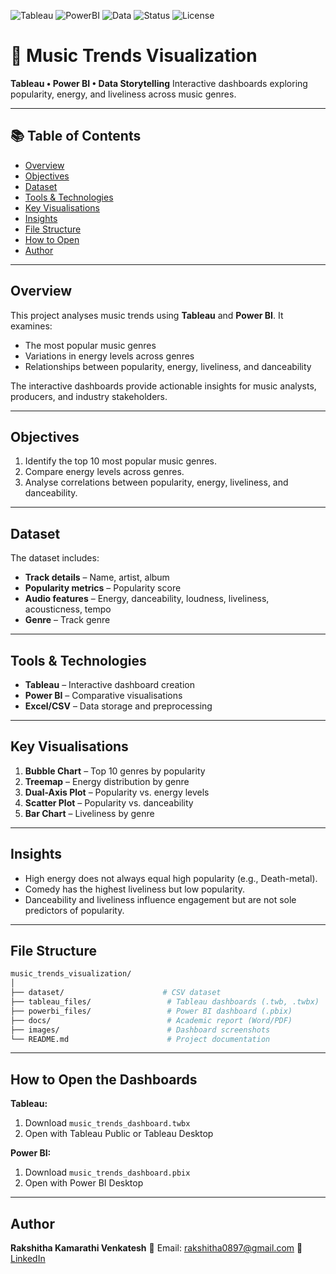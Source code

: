 ![Tableau](https://img.shields.io/badge/Visualization-Tableau-blue)
![PowerBI](https://img.shields.io/badge/Visualization-PowerBI-yellow)
![Data](https://img.shields.io/badge/Data-Music%20Analytics-orange)
![Status](https://img.shields.io/badge/Status-Completed-brightgreen)
![License](https://img.shields.io/badge/License-MIT-lightgrey)

# 🎵 Music Trends Visualization

**Tableau • Power BI • Data Storytelling**
Interactive dashboards exploring popularity, energy, and liveliness across music genres.

---

## 📚 Table of Contents

* [Overview](#overview)
* [Objectives](#objectives)
* [Dataset](#dataset)
* [Tools & Technologies](#tools--technologies)
* [Key Visualisations](#key-visualisations)
* [Insights](#insights)
* [File Structure](#file-structure)
* [How to Open](#how-to-open-the-dashboards)
* [Author](#author)

---

## Overview

This project analyses music trends using **Tableau** and **Power BI**. It examines:

* The most popular music genres
* Variations in energy levels across genres
* Relationships between popularity, energy, liveliness, and danceability

The interactive dashboards provide actionable insights for music analysts, producers, and industry stakeholders.

---

## Objectives

1. Identify the top 10 most popular music genres.
2. Compare energy levels across genres.
3. Analyse correlations between popularity, energy, liveliness, and danceability.

---

## Dataset

The dataset includes:

* **Track details** – Name, artist, album
* **Popularity metrics** – Popularity score
* **Audio features** – Energy, danceability, loudness, liveliness, acousticness, tempo
* **Genre** – Track genre

---

## Tools & Technologies

* **Tableau** – Interactive dashboard creation
* **Power BI** – Comparative visualisations
* **Excel/CSV** – Data storage and preprocessing

---

## Key Visualisations

1. **Bubble Chart** – Top 10 genres by popularity
2. **Treemap** – Energy distribution by genre
3. **Dual-Axis Plot** – Popularity vs. energy levels
4. **Scatter Plot** – Popularity vs. danceability
5. **Bar Chart** – Liveliness by genre

---

## Insights

* High energy does not always equal high popularity (e.g., Death-metal).
* Comedy has the highest liveliness but low popularity.
* Danceability and liveliness influence engagement but are not sole predictors of popularity.

---

## File Structure

```bash
music_trends_visualization/
│
├── dataset/                      # CSV dataset
├── tableau_files/                 # Tableau dashboards (.twb, .twbx)
├── powerbi_files/                 # Power BI dashboard (.pbix)
├── docs/                          # Academic report (Word/PDF)
├── images/                        # Dashboard screenshots
└── README.md                      # Project documentation
```

---

## How to Open the Dashboards

**Tableau:**

1. Download `music_trends_dashboard.twbx`
2. Open with Tableau Public or Tableau Desktop

**Power BI:**

1. Download `music_trends_dashboard.pbix`
2. Open with Power BI Desktop

---

## Author

**Rakshitha Kamarathi Venkatesh**
📧 Email: [rakshitha0897@gmail.com](mailto:rakshitha0897@gmail.com)
🔗 [LinkedIn](https://www.linkedin.com/in/rakshitha-venkatesh-6824b7306/)
